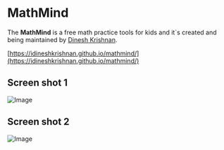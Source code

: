 # MathMind

The **MathMind** is a free math practice tools for kids and it`s created and being maintained by [Dinesh Krishnan](http://www.dineshkrish.com).

[https://idineshkrishnan.github.io/mathmind/](https://idineshkrishnan.github.io/mathmind/)

## Screen shot 1

![Image]()

## Screen shot 2

![Image]()


